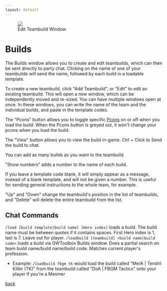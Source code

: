 ```yaml
---
layout: default
---
```


<figure>
<img src="https://user-images.githubusercontent.com/11432831/28233502-2e281406-68ac-11e7-9a00-a48186f45cce.PNG"/>
<figcaption>Edit Teambuild Window</figcaption>
</figure>

# Builds
The Builds window allows you to create and edit teambuilds, which can then be sent directly to party chat. Clicking on the name of one of your teambuilds will send the name, followed by each build in a loadable template.

To create a new teambuild, click "Add Teambuild", or "Edit" to edit an existing teambuild. This will open a new window, which can be independently moved and re-sized. You can have multiple windows open at once. In these windows, you can write the name of the team and the individual builds, and paste in the template codes.

The "Pcons" button allows you to toggle specific [Pcons](pcons) on or off when you load the build. When the Pcons button is greyed out, it won't change your pcons when you load the build.

The "View" button allows you to view the build in-game. Ctrl + Click to Send the build to chat.

You can add as many builds as you want to the teambuild.

"Show numbers" adds a number to the name of each build.

If you leave a template code blank, it will simply appear as a message, instead of a blank template, and will not be given a number. This is useful for sending general instructions to the whole team, for example.

"Up" and "Down" change the teambuild's position in the list of teambuilds, and "Delete" will delete the entire teambuild from the list.

## Chat Commands
`/load [build template|build name] [Hero index]` loads a build. The build name must be between quotes if it contains spaces. First Hero index is 1, last is 7. Leave out for player.
`/loadbuild [teambuild] <build name|build code>` loads a build via GWToolbox Builds window. Does a partial search on team build name/build name/build code. Matches current player's profession.
* Example: `/loadbuild fbgm tk` would load the build called "Me/A | Tendril Killer (TK)" from the teambuild called "DoA | FBGM Tactics" onto your player if you're a Mesmer

[back](./)
